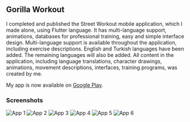 ## Gorilla Workout

I completed and published the Street Workout mobile application, which I made alone, using Flutter language. It has multi-language support, animations, databases for professional training, easy and simple interface design. Multi-language support is available throughout the application, including exercise descriptions. English and Turkish languages have been added. The remaining languages will also be added. All content in the application, including language translations, character drawings, animations, movement descriptions, interfaces, training programs, was created by me.

My app is now available on [Google Play](https://play.google.com/store/apps/details?id=com.koznotech.gorillaworkout&pcampaignid=pcampaignidMKT-Other-global-all-co-prtnr-py-PartBadge-Mar2515-1).

### Screenshots

![App 1](mockup/pixel0.png)
![App 2](mockup/pixel1.png)
![App 3](mockup/pixel2.png)
![App 4](mockup/pixel3.png)
![App 5](mockup/pixel4.png)
![App 6](mockup/pixel5.png)

